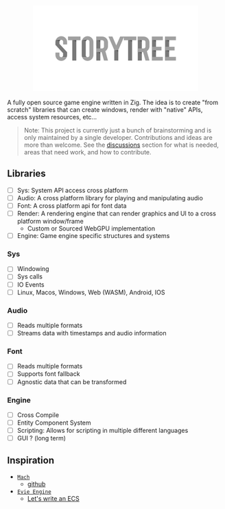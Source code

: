 <div align="center">
  <img src="https://github.com/StoryTreeGames/StoryTreeGames/blob/main/StoryTree_Cropped.png" />
</div>

A fully open source game engine written in Zig. The idea is to create "from scratch" libraries that can create windows, render with "native" APIs, access system resources, etc...

> Note: This project is currently just a bunch of brainstorming and is only maintained by a single developer. Contributions and ideas are more than welcome. See the [discussions]([https://github.com/StoryTreeGames/StoryTreeGames/issues](https://github.com/orgs/StoryTreeGames/discussions)) section for what is needed, areas that need work, and how to contribute.

## Libraries
- [ ] Sys: System API access cross platform
- [ ] Audio: A cross platform library for playing and manipulating audio
- [ ] Font: A cross platform api for font data
- [ ] Render: A rendering engine that can render graphics and UI to a cross platform window/frame
  - Custom or Sourced WebGPU implementation
- [ ] Engine: Game engine specific structures and systems

### Sys

  - [ ] Windowing
  - [ ] Sys calls
  - [ ] IO Events
  - [ ] Linux, Macos, Windows, Web (WASM), Android, IOS
        
### Audio

  - [ ] Reads multiple formats
  - [ ] Streams data with timestamps and audio information
        
### Font

  - [ ] Reads multiple formats
  - [ ] Supports font fallback
  - [ ] Agnostic data that can be transformed 

### Engine

  - [ ] Cross Compile
  - [ ] Entity Component System
  - [ ] Scripting: Allows for scripting in multiple different languages
  - [ ] GUI ? (long term)

## Inspiration

- [`Mach`](https://machengine.org/)
  - [github](https://github.com/hexops/mach/tree/main)
- [`Evie Engine`](https://github.com/DanWillans/Evie)
  - [Let's write an ECS](https://youtube.com/playlist?list=PLMClevbUJi9DsmIuij4RzjJ_kUyrQufEs&si=_NJz-DaHthcH9CI4) 
